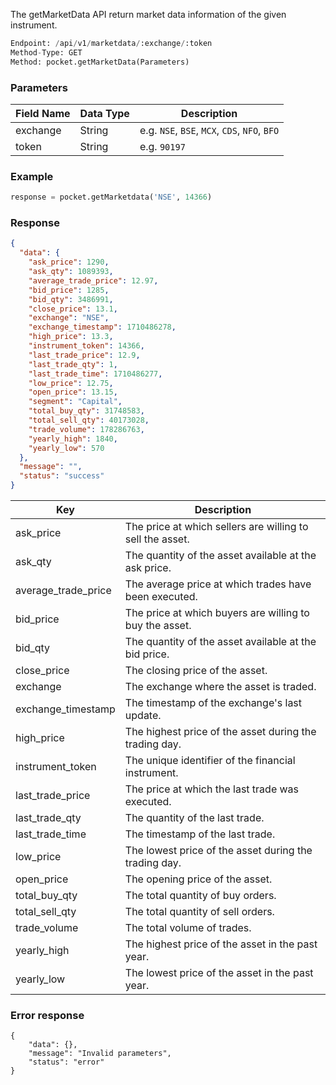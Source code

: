 <!-- ## Get Market Data -->
The getMarketData API return market data information of the given instrument.

```python
Endpoint: /api/v1/marketdata/:exchange/:token
Method-Type: GET
Method: pocket.getMarketData(Parameters)

```

### Parameters
| Field Name | Data Type | Description                           |
|------------|-----------|---------------------------------------|
| exchange   | String    | e.g. `NSE`, `BSE`, `MCX`, `CDS`, `NFO`, `BFO`    |
| token      | String    | e.g. `90197`                            |


### Example
```python
response = pocket.getMarketdata('NSE', 14366)
```


### Response
```json
{
  "data": {
    "ask_price": 1290,
    "ask_qty": 1089393,
    "average_trade_price": 12.97,
    "bid_price": 1285,
    "bid_qty": 3486991,
    "close_price": 13.1,
    "exchange": "NSE",
    "exchange_timestamp": 1710486278,
    "high_price": 13.3,
    "instrument_token": 14366,
    "last_trade_price": 12.9,
    "last_trade_qty": 1,
    "last_trade_time": 1710486277,
    "low_price": 12.75,
    "open_price": 13.15,
    "segment": "Capital",
    "total_buy_qty": 31748583,
    "total_sell_qty": 40173028,
    "trade_volume": 178286763,
    "yearly_high": 1840,
    "yearly_low": 570
  },
  "message": "",
  "status": "success"
}
```

| Key                 | Description                                               |
|---------------------|-----------------------------------------------------------|
| ask_price           | The price at which sellers are willing to sell the asset. |
| ask_qty             | The quantity of the asset available at the ask price.     |
| average_trade_price | The average price at which trades have been executed.     |
| bid_price           | The price at which buyers are willing to buy the asset.   |
| bid_qty             | The quantity of the asset available at the bid price.     |
| close_price         | The closing price of the asset.                           |
| exchange            | The exchange where the asset is traded.                   |
| exchange_timestamp | The timestamp of the exchange's last update.              |
| high_price          | The highest price of the asset during the trading day.    |
| instrument_token    | The unique identifier of the financial instrument.        |
| last_trade_price    | The price at which the last trade was executed.          |
| last_trade_qty      | The quantity of the last trade.                           |
| last_trade_time     | The timestamp of the last trade.                          |
| low_price           | The lowest price of the asset during the trading day.     |
| open_price          | The opening price of the asset.                           |
| total_buy_qty       | The total quantity of buy orders.                         |
| total_sell_qty      | The total quantity of sell orders.                        |
| trade_volume        | The total volume of trades.                               |
| yearly_high         | The highest price of the asset in the past year.          |
| yearly_low          | The lowest price of the asset in the past year.           |


### Error response
```
{
    "data": {},
    "message": "Invalid parameters",
    "status": "error"
}
```
